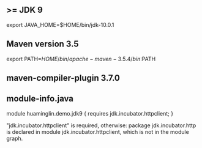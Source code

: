 ## >= JDK 9
export JAVA_HOME=$HOME/bin/jdk-10.0.1

## Maven version 3.5
export PATH=$HOME/bin/apache-maven-3.5.4/bin:$PATH

## maven-compiler-plugin 3.7.0

## module-info.java
module huaminglin.demo.jdk9 {
    requires jdk.incubator.httpclient;
}

"jdk.incubator.httpclient" is required, otherwise:
package jdk.incubator.http is declared in module jdk.incubator.httpclient, which is not in the module graph.
